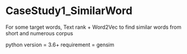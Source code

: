 # CaseStudy1_SimilarWord
For some target words, Text rank + Word2Vec to find similar words from short and numerous corpus

python version = 3.6+
requirement = gensim


